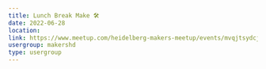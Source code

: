 ```yaml
---
title: Lunch Break Make 🛠️
date: 2022-06-28
location: 
link: https://www.meetup.com/heidelberg-makers-meetup/events/mvqjtsydcjblc/
usergroup: makershd
type: usergroup
---
```

